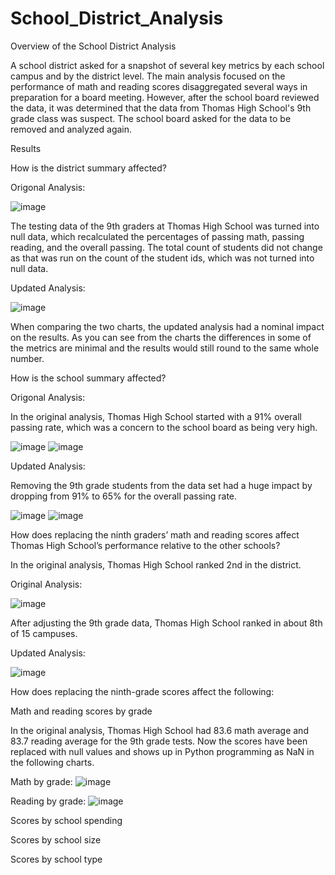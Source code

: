 # School_District_Analysis

Overview of the School District Analysis

A school district asked for a snapshot of several key metrics by each school campus and by the district level. The main analysis focused on the performance of math and reading scores disaggregated several ways in preparation for a board meeting. However, after the school board reviewed the data, it was determined that the data from Thomas High School's 9th grade class was suspect. The school board asked for the data to be removed and analyzed again.

Results

How is the district summary affected?

Origonal Analysis:

![image](https://user-images.githubusercontent.com/96096924/149880964-e4399e08-8f97-49ff-926b-84dc3a74b45c.png)

The testing data of the 9th graders at Thomas High School was turned into null data, which recalculated the percentages of passing math, passing reading, and the overall passing. The total count of students did not change as that was run on the count of the student ids, which was not turned into null data.

Updated Analysis:

![image](https://user-images.githubusercontent.com/96096924/149880588-6a48133f-6214-4517-9322-47f785991aee.png)

When comparing the two charts, the updated analysis had a nominal impact on the results. As you can see from the charts the differences in some of the metrics are minimal and the results would still round to the same whole number.

How is the school summary affected?

Origonal Analysis:

In the original analysis, Thomas High School started with a 91% overall passing rate, which was a concern to the school board as being very high.

![image](https://user-images.githubusercontent.com/96096924/149882126-f2b4e713-8cd2-455d-a1ee-12831e2faf42.png)
![image](https://user-images.githubusercontent.com/96096924/149882554-04cde081-5786-4d69-80b5-51f85b478355.png)

Updated Analysis:

Removing the 9th grade students from the data set had a huge impact by dropping from 91% to 65% for the overall passing rate.

![image](https://user-images.githubusercontent.com/96096924/149882126-f2b4e713-8cd2-455d-a1ee-12831e2faf42.png)
![image](https://user-images.githubusercontent.com/96096924/149882254-7a9380ae-6313-4729-b5dd-2d384ca3a97e.png)

How does replacing the ninth graders’ math and reading scores affect Thomas High School’s performance relative to the other schools?

In the original analysis, Thomas High School ranked 2nd in the district.

Original Analysis:

![image](https://user-images.githubusercontent.com/96096924/149883030-e6ca48f8-8b5d-41f8-9aad-1debf39b342e.png)

After adjusting the 9th grade data, Thomas High School ranked in about 8th of 15 campuses.

Updated Analysis:

![image](https://user-images.githubusercontent.com/96096924/149883555-0c41d6f9-f713-4237-8a86-ab1ca4eaa1dd.png)

How does replacing the ninth-grade scores affect the following:

Math and reading scores by grade

In the original analysis, Thomas High School had 83.6 math average and 83.7 reading average for the 9th grade tests. Now the scores have been replaced with null values and shows up in Python programming as NaN in the following charts.

Math by grade:
![image](https://user-images.githubusercontent.com/96096924/149884444-c0218b86-733b-4fd6-add1-ad3d26190619.png)

Reading by grade:
![image](https://user-images.githubusercontent.com/96096924/149884501-06b59961-9fcb-417c-9459-a0aa28e8eb52.png)

Scores by school spending

Scores by school size

Scores by school type
